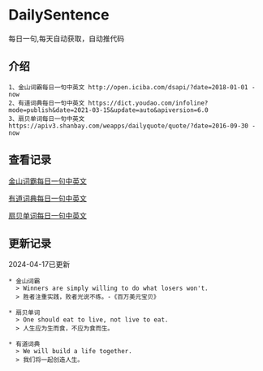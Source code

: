 # DailySentence

每日一句,每天自动获取，自动推代码

## 介绍

```
1、金山词霸每日一句中英文 http://open.iciba.com/dsapi/?date=2018-01-01 - now
2、有道词典每日一句中英文 https://dict.youdao.com/infoline?mode=publish&date=2021-03-15&update=auto&apiversion=6.0
3、扇贝单词每日一句中英文 https://apiv3.shanbay.com/weapps/dailyquote/quote/?date=2016-09-30 - now
```

## 查看记录

[金山词霸每日一句中英文](./data/iciba/)

[有道词典每日一句中英文](./data/youdao/)

[扇贝单词每日一句中英文](./data/shanbay/)

## 更新记录
2024-04-17已更新 
```
* 金山词霸
  > Winners are simply willing to do what losers won't.
  > 胜者注重实践，败者光说不练。-《百万美元宝贝》

* 扇贝单词
  > One should eat to live, not live to eat.
  > 人生应为生而食，不应为食而生。

* 有道词典
  > We will build a life together.
  > 我们将一起创造人生。

```
